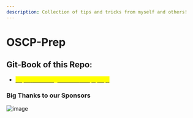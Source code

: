 ```yaml
---
description: Collection of tips and tricks from myself and others!
---
```


# OSCP-Prep

## Git-Book of this Repo:

* <mark style="color:yellow;"></mark>[<mark style="color:yellow;">https://ice-wzl.gitbook.io/oscp-prep/</mark>](https://ice-wzl.gitbook.io/oscp-prep/)<mark style="color:yellow;"></mark>

### Big Thanks to our Sponsors

![image](https://user-images.githubusercontent.com/75596877/192843383-9cc4f6a2-af20-4c50-9e3e-48ae54c2c4a5.png)
